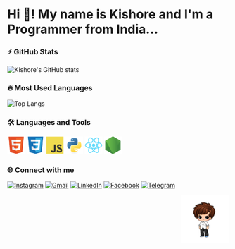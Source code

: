 # Hi 👋! My name is Kishore and I'm a Programmer from India...

### ⚡ GitHub Stats
![Kishore's GitHub stats](https://github-readme-stats.vercel.app/api?username=YourUserName&show_icons=true&theme=radical)

### 🔥 Most Used Languages
![Top Langs](https://github-readme-stats.vercel.app/api/top-langs/?username="Kishore"&layout=compact&theme=radical)

### 🛠 Languages and Tools
<p align="left">
  <img src="https://raw.githubusercontent.com/devicons/devicon/master/icons/html5/html5-original.svg" width="40" height="40"/>
  <img src="https://raw.githubusercontent.com/devicons/devicon/master/icons/css3/css3-original.svg" width="40" height="40"/>
  <img src="https://raw.githubusercontent.com/devicons/devicon/master/icons/javascript/javascript-original.svg" width="40" height="40"/>
  <img src="https://raw.githubusercontent.com/devicons/devicon/master/icons/python/python-original.svg" width="40" height="40"/>
  <img src="https://raw.githubusercontent.com/devicons/devicon/master/icons/react/react-original.svg" width="40" height="40"/>
  <img src="https://raw.githubusercontent.com/devicons/devicon/master/icons/nodejs/nodejs-original.svg" width="40" height="40"/>
</p>

### 🌐 Connect with me
[![Instagram](https://img.shields.io/badge/Instagram-%23E4405F.svg?&style=for-the-badge&logo=instagram&logoColor=white)](https://www.instagram.com/x.kishxre.x?igsh=azh2OGZ0eHRyOWIy&utm_source=qr)
[![Gmail](https://img.shields.io/badge/Gmail-D14836.svg?&style=for-the-badge&logo=gmail&logoColor=white)](mailto:kishorekandasamy1811@gmail.com)
[![LinkedIn](https://img.shields.io/badge/LinkedIn-%230077B5.svg?&style=for-the-badge&logo=linkedin&logoColor=white)](https://www.linkedin.com/in/kishore-k-133392385/)
[![Facebook](https://img.shields.io/badge/Facebook-%231877F2.svg?&style=for-the-badge&logo=facebook&logoColor=white)](https://www.facebook.com/share/1B9dR5LGsq/?mibextid=wwXIfr)
[![Telegram](https://img.shields.io/badge/Telegram-2CA5E0?style=for-the-badge&logo=telegram&logoColor=white)](https://t.me/kishxre_k)

<p align="right">
  <img src="chibi.png" alt="sticker" width="110"/>
</p>

